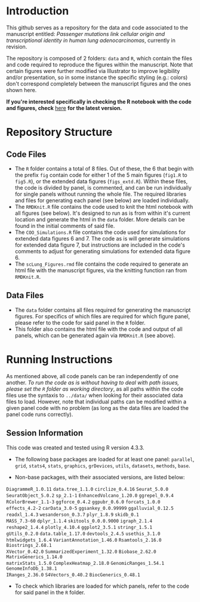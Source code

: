 # Introduction

This github serves as a repository for the data and code associated to the manuscript entitled: _Passenger mutations link cellular origin and transcriptional identity in human lung adenocarcinomas_, currently in revision.

The repository is composed of 2 folders: `data` and `R`, which contain the files and code required to reproduce the figures within the manuscript. Note that certain figures were further modified via Illustrator to improve legibility and/or presentation, so in some instance the specific styling (e.g.: colors) don't correspond completely between the manuscript figures and the ones shown here.

**If you're interested specifically in checking the R notebook with the code and figures, check** [here](https://rawcdn.githack.com/mskilab-org/lung_coo_2025/4c19a15bf74fe8a00b4c47d304054d9eaccd2d26/data/scLung_Figures.html) **for the latest version.**

# Repository Structure

## Code Files

- The `R` folder contains a total of 8 files. Out of these, the 6 that begin with the prefix `fig` contain code for either 1 of the 5 main figures (`fig1.R` to `fig5.R`), or the extended data figures (`figs_extd.R`). Within these files, the code is divided by panel, is commented, and can be run individually for single panels without running the whole file. The required libraries and files for generating each panel (see below) are loaded individually. 
- The `RMDKnit.R` file contains the code used to knit the html notebook with all figures (see below). It's designed to run as is from within it's current location and generate the html in the `data` folder. More details can be found in the initial comments of said file.
- The `COO_Simulations.R` file contains the code used for simulations for extended data figures 6 and 7. The code as is will generate simulations for extended data figure 7, but instructions are included in the code's comments to adjust for generating simulations for extended data figure 6.
- The `scLung_Figures.rmd` file contains the code required to generate an html file with the manuscript figures, via the knitting function ran from `RMDKnit.R`.

## Data Files

- The `data` folder contains all files required for generating the manuscript figures. For specifics of which files are required for which figure panel, please refer to the code for said panel in the `R` folder.
- This folder also contains the html file with the code and output of all panels, which can be generated again via `RMDKnit.R` (see above).

# Running Instructions

As mentioned above, all code panels can be ran independently of one another. _To run the code as is without having to deal with path issues, please set the `R` folder as working directory_, as all paths within the code files use the syntaxis to `../data/` when looking for their associated data files to load. However, note that individual paths can be modified within a given panel code with no problem (as long as the data files are loaded the panel code runs correctly).

## Session Information

This code was created and tested using R version 4.3.3. 

- The following base packages are loaded for at least one panel: `parallel`, `grid`, `stats4`, `stats`, `graphics`, `grDevices`, `utils`, `datasets`, `methods`, `base`.

- Non-base packages, with their associated versions, are listed below:

`DiagrammeR_1.0.11`           `data.tree_1.1.0`        `circlize_0.4.16`            `Seurat_5.0.0`               
`SeuratObject_5.0.2`          `sp_2.1-1`               `EnhancedVolcano_1.20.0`      `ggrepel_0.9.4`              
`RColorBrewer_1.1-3`          `ggforce_0.4.2`          `ggpubr_0.6.0`                `forcats_1.0.0`              
`effects_4.2-2`               `carData_3.0-5`          `ggsankey_0.0.99999`          `ggalluvial_0.12.5`          
`readxl_1.4.3`                `wesanderson_0.3.7`      `plyr_1.8.9`                  `skidb_0.1`                  
`MASS_7.3-60`                 `dplyr_1.1.4`            `skitools_0.0.0.9000`         `igraph_2.1.4`               
`reshape2_1.4.4`              `plotly_4.10.4`          `ggplot2_3.5.1`               `stringr_1.5.1`              
`gUtils_0.2.0`                `data.table_1.17.0`      `devtools_2.4.5`              `usethis_3.1.0`              
`htmlwidgets_1.6.4`           `VariantAnnotation_1.46.0`      `Rsamtools_2.16.0`            `Biostrings_2.68.1`          
`XVector_0.42.0`              `SummarizedExperiment_1.32.0`      `Biobase_2.62.0`              `MatrixGenerics_1.14.0`      
`matrixStats_1.5.0`           `ComplexHeatmap_2.18.0`      `GenomicRanges_1.54.1`        `GenomeInfoDb_1.38.1`        
`IRanges_2.36.0`              `S4Vectors_0.40.2`           `BiocGenerics_0.48.1` 

- To check which libraries are loaded for which panels, refer to the code for said panel in the `R` folder.
